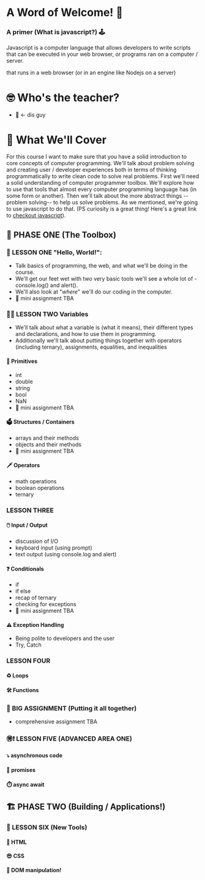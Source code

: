 

# A Word of Welcome! 👋
### A primer (What is javascript?) 🕹️ 
Javascript is a computer language that allows developers to write scripts that can be executed in your web browser, or programs ran on a computer / server.  

that runs in a web browser (or in an engine like Nodejs on a server) 

# 🤓 Who's the teacher? 
- 🧔 <- dis guy


# 👀 What We'll Cover 
For this course I want to make sure that you have a solid introduction to core concepts of computer programming. We'll talk about problem solving and creating user / developer experiences both in terms of thinking programmatically to write clean code to solve real problems. 
First we'll need a solid understanding of computer programmer toolbox. We'll explore how to use that tools that almost every computer programming language has (in some form or another). Then we'll talk about the more abstract things --problem solving-- to help us solve problems. As we mentioned, we're going to use javascript to do that. (PS curiosity is a great thing! Here's a great link to [checkout javascript]()).
##  🧰 PHASE ONE (The Toolbox) 
### 👋 LESSON ONE "Hello, World!":  
- Talk basics of programming, the web, and what we'll be doing in the course. 
- We'll get our feet wet with two very basic tools we'll see a whole lot of - console.log() and alert(). 
- We'll also look at "_where_" we'll do our coding in the computer. 
- 🚗 mini assignment TBA
### 👨‍💻 LESSON TWO Variables
- We'll talk about what a variable is (what it means), their different types and declarations, and how to use them in programming.
- Additionally we'll talk about putting things together with operators (including ternary), assignments, equalities, and inequalities
#### 🐒 Primitives 
- int 
- double
- string
- bool 
- NaN
- 🚗 mini assignment TBA
#### 🗳️ Structures / Containers 
- arrays and their methods 
- objects and their methods 
- 🚗 mini assignment TBA
#### 🗡️ Operators
- math operations 
- boolean operations
- ternary 
### LESSON THREE 
#### 🖱️ Input / Output 
- discussion of I/O
- keyboard input (using prompt)
- text output (using console.log and alert)
#### ❓ Conditionals 
- if 
- if else 
- recap of ternary
- checking for exceptions
- 🚗 mini assignment TBA 
#### ⚠️ Exception Handling
- Being polite to developers and the user 
- Try, Catch 
### LESSON FOUR 
#### ♻️ Loops 
#### 🛠️ Functions
### 🚚 BIG ASSIGNMENT (Putting it all together)
- comprehensive assignment TBA 
### 🉐❗ LESSON FIVE (ADVANCED AREA ONE) 
#### ⤵️ asynchronous code 
#### 💸 promises 
#### ⏱️ async await

## 🏗️ PHASE TWO (Building / Applications!) 
### 🔨 LESSON SIX (New Tools)
#### 🥡 HTML
#### 😎 CSS 
#### 🎸 DOM manipulation! 